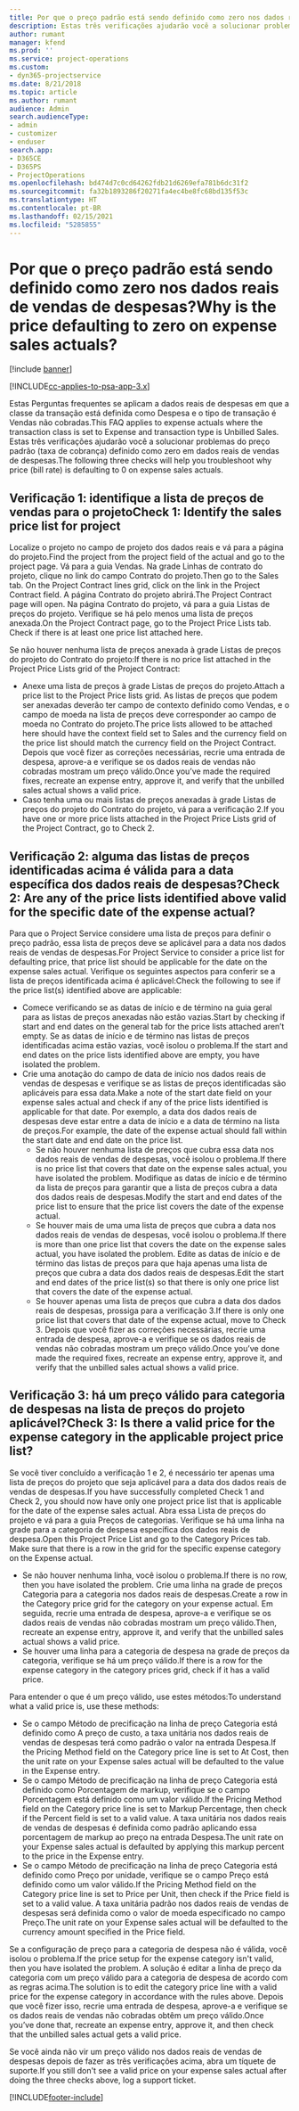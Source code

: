 ```yaml
---
title: Por que o preço padrão está sendo definido como zero nos dados reais de vendas de despesas?
description: Estas três verificações ajudarão você a solucionar problemas do preço padrão definido como zero nos dados reais de vendas de despesas.
author: rumant
manager: kfend
ms.prod: ''
ms.service: project-operations
ms.custom:
- dyn365-projectservice
ms.date: 8/21/2018
ms.topic: article
ms.author: rumant
audience: Admin
search.audienceType:
- admin
- customizer
- enduser
search.app:
- D365CE
- D365PS
- ProjectOperations
ms.openlocfilehash: bd474d7c0cd64262fdb21d6269efa781b6dc31f2
ms.sourcegitcommit: fa32b1893286f20271fa4ec4be8fc68bd135f53c
ms.translationtype: HT
ms.contentlocale: pt-BR
ms.lasthandoff: 02/15/2021
ms.locfileid: "5285855"
---
```

# <a name="why-is-the-price-defaulting-to-zero-on-expense-sales-actuals"></a><span data-ttu-id="d49db-103">Por que o preço padrão está sendo definido como zero nos dados reais de vendas de despesas?</span><span class="sxs-lookup"><span data-stu-id="d49db-103">Why is the price defaulting to zero on expense sales actuals?</span></span>

[!include [banner](../includes/psa-now-project-operations.md)]

[!INCLUDE[cc-applies-to-psa-app-3.x](../includes/cc-applies-to-psa-app-3x.md)]

<span data-ttu-id="d49db-104">Estas Perguntas frequentes se aplicam a dados reais de despesas em que a classe da transação está definida como Despesa e o tipo de transação é Vendas não cobradas.</span><span class="sxs-lookup"><span data-stu-id="d49db-104">This FAQ applies to expense actuals where the transaction class is set to Expense and transaction type is Unbilled Sales.</span></span> <span data-ttu-id="d49db-105">Estas três verificações ajudarão você a solucionar problemas do preço padrão (taxa de cobrança) definido como zero em dados reais de vendas de despesas.</span><span class="sxs-lookup"><span data-stu-id="d49db-105">The following three checks will help you troubleshoot why price (bill rate) is defaulting to 0 on expense sales actuals.</span></span>

## <a name="check-1-identify-the-sales-price-list-for-project"></a><span data-ttu-id="d49db-106">Verificação 1: identifique a lista de preços de vendas para o projeto</span><span class="sxs-lookup"><span data-stu-id="d49db-106">Check 1: Identify the sales price list for project</span></span>

<span data-ttu-id="d49db-107">Localize o projeto no campo de projeto dos dados reais e vá para a página do projeto.</span><span class="sxs-lookup"><span data-stu-id="d49db-107">Find the project from the project field of the actual and go to the project page.</span></span> <span data-ttu-id="d49db-108">Vá para a guia Vendas. Na grade Linhas de contrato do projeto, clique no link do campo Contrato do projeto.</span><span class="sxs-lookup"><span data-stu-id="d49db-108">Then go to the Sales tab. On the Project Contract lines grid, click on the link in the Project Contract field.</span></span> <span data-ttu-id="d49db-109">A página Contrato do projeto abrirá.</span><span class="sxs-lookup"><span data-stu-id="d49db-109">The Project Contract page will open.</span></span> <span data-ttu-id="d49db-110">Na página Contrato do projeto, vá para a guia Listas de preços do projeto. Verifique se há pelo menos uma lista de preços anexada.</span><span class="sxs-lookup"><span data-stu-id="d49db-110">On the Project Contract page, go to the Project Price Lists tab. Check if there is at least one price list attached here.</span></span>

<span data-ttu-id="d49db-111">Se não houver nenhuma lista de preços anexada à grade Listas de preços do projeto do Contrato do projeto:</span><span class="sxs-lookup"><span data-stu-id="d49db-111">If there is no price list attached in the Project Price Lists grid of the Project Contract:</span></span>

- <span data-ttu-id="d49db-112">Anexe uma lista de preços à grade Listas de preços do projeto.</span><span class="sxs-lookup"><span data-stu-id="d49db-112">Attach a price list to the Project Price lists grid.</span></span> <span data-ttu-id="d49db-113">As listas de preços que podem ser anexadas deverão ter campo de contexto definido como Vendas, e o campo de moeda na lista de preços deve corresponder ao campo de moeda no Contrato do projeto.</span><span class="sxs-lookup"><span data-stu-id="d49db-113">The price lists allowed to be attached here should have the context field set to Sales and the currency field on the price list should match the currency field on the Project Contract.</span></span> <span data-ttu-id="d49db-114">Depois que você fizer as correções necessárias, recrie uma entrada de despesa, aprove-a e verifique se os dados reais de vendas não cobradas mostram um preço válido.</span><span class="sxs-lookup"><span data-stu-id="d49db-114">Once you’ve made the required fixes, recreate an expense entry, approve it, and verify that the unbilled sales actual shows a valid price.</span></span>
- <span data-ttu-id="d49db-115">Caso tenha uma ou mais listas de preços anexadas à grade Listas de preços do projeto do Contrato do projeto, vá para a verificação 2.</span><span class="sxs-lookup"><span data-stu-id="d49db-115">If you have one or more price lists attached in the Project Price Lists grid of the Project Contract, go to Check 2.</span></span>

## <a name="check-2-are-any-of-the-price-lists-identified-above-valid-for-the-specific-date-of-the-expense-actual"></a><span data-ttu-id="d49db-116">Verificação 2: alguma das listas de preços identificadas acima é válida para a data específica dos dados reais de despesas?</span><span class="sxs-lookup"><span data-stu-id="d49db-116">Check 2: Are any of the price lists identified above valid for the specific date of the expense actual?</span></span>

<span data-ttu-id="d49db-117">Para que o Project Service considere uma lista de preços para definir o preço padrão, essa lista de preços deve se aplicável para a data nos dados reais de vendas de despesas.</span><span class="sxs-lookup"><span data-stu-id="d49db-117">For Project Service to consider a price list for defaulting price, that price list should be applicable for the date on the expense sales actual.</span></span> <span data-ttu-id="d49db-118">Verifique os seguintes aspectos para conferir se a lista de preços identificada acima é aplicável:</span><span class="sxs-lookup"><span data-stu-id="d49db-118">Check the following to see if the price list(s) identified above are applicable:</span></span>

- <span data-ttu-id="d49db-119">Comece verificando se as datas de início e de término na guia geral para as listas de preços anexadas não estão vazias.</span><span class="sxs-lookup"><span data-stu-id="d49db-119">Start by checking if start and end dates on the general tab for the price lists attached aren’t empty.</span></span> <span data-ttu-id="d49db-120">Se as datas de início e de término nas listas de preços identificadas acima estão vazias, você isolou o problema.</span><span class="sxs-lookup"><span data-stu-id="d49db-120">If the start and end dates on the price lists identified above are empty, you have isolated the problem.</span></span> 
- <span data-ttu-id="d49db-121">Crie uma anotação do campo de data de início nos dados reais de vendas de despesas e verifique se as listas de preços identificadas são aplicáveis para essa data.</span><span class="sxs-lookup"><span data-stu-id="d49db-121">Make a note of the start date field on your expense sales actual and check if any of the price lists identified is applicable for that date.</span></span> <span data-ttu-id="d49db-122">Por exemplo, a data dos dados reais de despesas deve estar entre a data de início e a data de término na lista de preços.</span><span class="sxs-lookup"><span data-stu-id="d49db-122">For example, the date of the expense actual should fall within the start date and end date on the price list.</span></span> 
    - <span data-ttu-id="d49db-123">Se não houver nenhuma lista de preços que cubra essa data nos dados reais de vendas de despesas, você isolou o problema.</span><span class="sxs-lookup"><span data-stu-id="d49db-123">If there is no price list that covers that date on the expense sales actual, you have isolated the problem.</span></span> <span data-ttu-id="d49db-124">Modifique as datas de início e de término da lista de preços para garantir que a lista de preços cubra a data dos dados reais de despesas.</span><span class="sxs-lookup"><span data-stu-id="d49db-124">Modify the start and end dates of the price list to ensure that the price list covers the date of the expense actual.</span></span> 
    - <span data-ttu-id="d49db-125">Se houver mais de uma uma lista de preços que cubra a data nos dados reais de vendas de despesas, você isolou o problema.</span><span class="sxs-lookup"><span data-stu-id="d49db-125">If there is more than one price list that covers the date on the expense sales actual, you have isolated the problem.</span></span> <span data-ttu-id="d49db-126">Edite as datas de início e de término das listas de preços para que haja apenas uma lista de preços que cubra a data dos dados reais de despesas.</span><span class="sxs-lookup"><span data-stu-id="d49db-126">Edit the start and end dates of the price list(s) so that there is only one price list that covers the date of the expense actual.</span></span> 
    - <span data-ttu-id="d49db-127">Se houver apenas uma lista de preços que cubra a data dos dados reais de despesas, prossiga para a verificação 3.</span><span class="sxs-lookup"><span data-stu-id="d49db-127">If there is only one price list that covers that date of the expense actual, move to Check 3.</span></span>
<span data-ttu-id="d49db-128">Depois que você fizer as correções necessárias, recrie uma entrada de despesa, aprove-a e verifique se os dados reais de vendas não cobradas mostram um preço válido.</span><span class="sxs-lookup"><span data-stu-id="d49db-128">Once you’ve done made the required fixes, recreate an expense entry, approve it, and verify that the unbilled sales actual shows a valid price.</span></span>

## <a name="check-3-is-there-a-valid-price-for-the-expense-category-in-the-applicable-project-price-list"></a><span data-ttu-id="d49db-129">Verificação 3: há um preço válido para categoria de despesas na lista de preços do projeto aplicável?</span><span class="sxs-lookup"><span data-stu-id="d49db-129">Check 3: Is there a valid price for the expense category in the applicable project price list?</span></span> 

<span data-ttu-id="d49db-130">Se você tiver concluído a verificação 1 e 2, é necessário ter apenas uma lista de preços do projeto que seja aplicável para a data dos dados reais de vendas de despesas.</span><span class="sxs-lookup"><span data-stu-id="d49db-130">If you have successfully completed Check 1 and Check 2, you should now have only one project price list that is applicable for the date of the expense sales actual.</span></span> <span data-ttu-id="d49db-131">Abra essa Lista de preços do projeto e vá para a guia Preços de categorias. Verifique se há uma linha na grade para a categoria de despesa específica dos dados reais de despesa.</span><span class="sxs-lookup"><span data-stu-id="d49db-131">Open this Project Price List and go to the Category Prices tab. Make sure that there is a row in the grid for the specific expense category on the Expense actual.</span></span>
 
- <span data-ttu-id="d49db-132">Se não houver nenhuma linha, você isolou o problema.</span><span class="sxs-lookup"><span data-stu-id="d49db-132">If there is no row, then you have isolated the problem.</span></span> <span data-ttu-id="d49db-133">Crie uma linha na grade de preços Categoria para a categoria nos dados reais de despesas.</span><span class="sxs-lookup"><span data-stu-id="d49db-133">Create a row in the Category price grid for the category on your expense actual.</span></span> <span data-ttu-id="d49db-134">Em seguida, recrie uma entrada de despesa, aprove-a e verifique se os dados reais de vendas não cobradas mostram um preço válido.</span><span class="sxs-lookup"><span data-stu-id="d49db-134">Then, recreate an expense entry, approve it, and verify that the unbilled sales actual shows a valid price.</span></span> 
- <span data-ttu-id="d49db-135">Se houver uma linha para a categoria de despesa na grade de preços da categoria, verifique se há um preço válido.</span><span class="sxs-lookup"><span data-stu-id="d49db-135">If there is a row for the expense category in the category prices grid, check if it has a valid price.</span></span>

<span data-ttu-id="d49db-136">Para entender o que é um preço válido, use estes métodos:</span><span class="sxs-lookup"><span data-stu-id="d49db-136">To understand what a valid price is, use these methods:</span></span>

- <span data-ttu-id="d49db-137">Se o campo Método de precificação na linha de preço Categoria está definido como A preço de custo, a taxa unitária nos dados reais de vendas de despesas terá como padrão o valor na entrada Despesa.</span><span class="sxs-lookup"><span data-stu-id="d49db-137">If the Pricing Method field on the Category price line is set to At Cost, then the unit rate on your Expense sales actual will be defaulted to the value in the Expense entry.</span></span>
- <span data-ttu-id="d49db-138">Se o campo Método de precificação na linha de preço Categoria está definido como Porcentagem de markup, verifique se o campo Porcentagem está definido como um valor válido.</span><span class="sxs-lookup"><span data-stu-id="d49db-138">If the Pricing Method field on the Category price line is set to Markup Percentage, then check if the Percent field is set to a valid value.</span></span> <span data-ttu-id="d49db-139">A taxa unitária nos dados reais de vendas de despesas é definida como padrão aplicando essa porcentagem de markup ao preço na entrada Despesa.</span><span class="sxs-lookup"><span data-stu-id="d49db-139">The unit rate on your Expense sales actual is defaulted by applying this markup percent to the price in the Expense entry.</span></span>
- <span data-ttu-id="d49db-140">Se o campo Método de precificação na linha de preço Categoria está definido como Preço por unidade, verifique se o campo Preço está definido como um valor válido.</span><span class="sxs-lookup"><span data-stu-id="d49db-140">If the Pricing Method field on the Category price line is set to Price per Unit, then check if the Price field is set to a valid value.</span></span> <span data-ttu-id="d49db-141">A taxa unitária padrão nos dados reais de vendas de despesas será definida como o valor de moeda especificado no campo Preço.</span><span class="sxs-lookup"><span data-stu-id="d49db-141">The unit rate on your Expense sales actual will be defaulted to the currency amount specified in the Price field.</span></span>

<span data-ttu-id="d49db-142">Se a configuração de preço para a categoria de despesa não é válida, você isolou o problema.</span><span class="sxs-lookup"><span data-stu-id="d49db-142">If the price setup for the expense category isn't valid, then you have isolated the problem.</span></span> <span data-ttu-id="d49db-143">A solução é editar a linha de preço da categoria com um preço válido para a categoria de despesa de acordo com as regras acima.</span><span class="sxs-lookup"><span data-stu-id="d49db-143">The solution is to edit the category price line with a valid price for the expense category in accordance with the rules above.</span></span> <span data-ttu-id="d49db-144">Depois que você fizer isso, recrie uma entrada de despesa, aprove-a e verifique se os dados reais de vendas não cobradas obtêm um preço válido.</span><span class="sxs-lookup"><span data-stu-id="d49db-144">Once you’ve done that, recreate an expense entry, approve it, and then check that the unbilled sales actual gets a valid price.</span></span>

<span data-ttu-id="d49db-145">Se você ainda não vir um preço válido nos dados reais de vendas de despesas depois de fazer as três verificações acima, abra um tíquete de suporte.</span><span class="sxs-lookup"><span data-stu-id="d49db-145">If you still don't see a valid price on your expense sales actual after doing the three checks above, log a support ticket.</span></span>




[!INCLUDE[footer-include](../includes/footer-banner.md)]